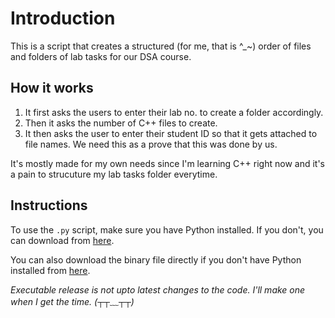 # Introduction

This is a script that creates a structured (for me, that is ^_~) order of files and folders of lab tasks for our DSA course. 

## How it works

1. It first asks the users to enter their lab no. to create a folder accordingly.
2. Then it asks the number of C++ files to create.
3. It then asks the user to enter their student ID so that it gets attached to file names. We need this as a prove that this was done by us.

It's mostly made for my own needs since I'm learning C++ right now and it's a pain to strucuture my lab tasks folder everytime.

## Instructions

To use the `.py` script, make sure you have Python installed. If you don't, you can download from [here](https://www.python.org/downloads/).

You can also download the binary file directly if you don't have Python installed from [here](https://github.com/Huzbi-crypto/LabTasks-FolderAutomation-Script/releases/download/v1.0.0/createLabFilesv1.0.0.exe).

_Executable release is not upto latest changes to the code. I'll make one when I get the time. (┬┬﹏┬┬)_